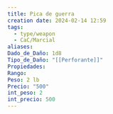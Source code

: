 ```yaml
---
title: Pica de guerra
creation date: 2024-02-14 12:59
tags:
  - type/weapon
  - CaC/Marcial
aliases: 
Dado_de_Daño: 1d8
Tipo_de_Daño: "[[Perforante]]"
Propiedades: 
Rango: 
Peso: 2 lb
Precio: "500"
int_peso: 2
int_precio: 500
---
```


